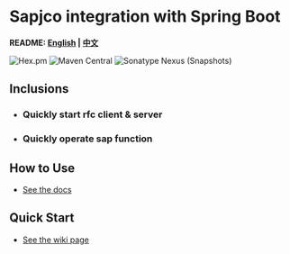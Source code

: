 # Sapjco integration with Spring Boot

**README: [English](https://gitlab.yanzx-dev.cn/sapjco/sapjco-spring-boot-starter/blob/master/README.md) | [中文](https://gitlab.yanzx-dev.cn/sapjco/sapjco-spring-boot-starter/blob/master/README-zh.md)**

![Hex.pm](https://img.shields.io/hexpm/l/plug.svg?color=green)
![Maven Central](https://img.shields.io/maven-central/v/com.github.virtualcry/sapjco-spring-boot-starter.svg)
![Sonatype Nexus (Snapshots)](https://img.shields.io/nexus/s/https/oss.sonatype.org/com.github.virtualcry/sapjco-spring-boot-starter.svg)

## Inclusions
* ### Quickly start rfc client & server
* ### Quickly operate sap function

## How to Use
* [See the docs](https://gitlab.yanzx-dev.cn/sapjco/sapjco-spring-boot-starter/wikis/How-to-Use.en "See the docs") 

## Quick Start
* [See the wiki page](https://gitlab.yanzx-dev.cn/sapjco/sapjco-spring-boot-starter/wikis/Quick-Start.en "See the wiki page") 
